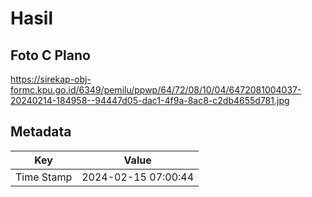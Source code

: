 # Hasil

## Foto C Plano

https://sirekap-obj-formc.kpu.go.id/6349/pemilu/ppwp/64/72/08/10/04/6472081004037-20240214-184958--94447d05-dac1-4f9a-8ac8-c2db4655d781.jpg


## Metadata

| Key        | Value               |
| ---------- | ------------------- |
| Time Stamp | 2024-02-15 07:00:44 |



